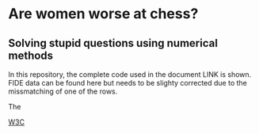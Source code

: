 # Are women worse at chess?
## Solving stupid questions using numerical methods

In this repository, the complete code used in the document LINK is shown. FIDE data can be found here but needs to be slighty corrected due to the missmatching of one of the rows.

The

<p><a href="https://www.w3.org/">W3C</a></p>
